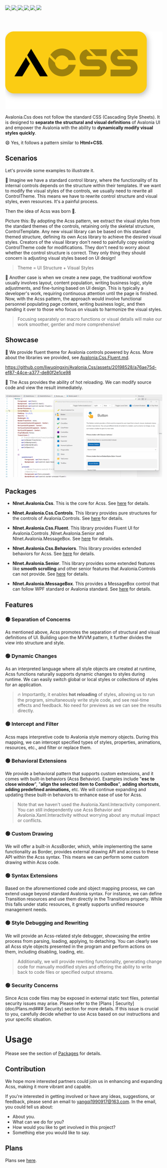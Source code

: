 <div align="left">
  <a href="https://github.com/microsoft/dotnet">
    <img src="https://img.shields.io/badge/-.NET-red">
  </a>
  <a href="https://avaloniaui.net/">
    <img src="https://img.shields.io/badge/Avalonia-8245A9">
  </a>
  <a href="https://dotnet.microsoft.com/zh-cn/languages/csharp">
    <img src="https://img.shields.io/badge/-C%23-yellow">
  </a>
  <a href="http://www.gnu.org/licenses/mit.en.html">
    <img src="https://img.shields.io/badge/License-MIT-green">
  </a>
  <a href="https://www.cnblogs.com/liwuqingxin/">
    <img src="https://img.shields.io/badge/Blog-NLNet-orange">
  </a>
  <a href="https://github.com/liwuqingxin">
    <img src="https://img.shields.io/badge/Github-Liwuqingxin-blue?logo=GitHub">
  </a>
</div>
<br/><br/><br/>

![acss-brand](img/brand.svg)

Avalonia.Css does not follow the standard CSS (Cascading Style Sheets). It is designed to **separate the structural and visual definitions** of Avalonia UI and empower the Avalonia with the ability to **dynamically modify visual styles quickly**. 

:smile: Yes, it follows a pattern similar to **Html+CSS**.

## Scenarios

Let's provide some examples to illustrate it.

🌰 Imagine we have a standard control library, where the functionality of its internal controls depends on the structure within their templates. If we want to modify the visual styles of the controls, we usually need to rewrite all ControlTheme. This means we have to rewrite control structure and visual styles, even resources. It's a painful process.

Then the idea of Acss was born :birthday:.

Picture this: By adopting the Acss pattern, we extract the visual styles from the standard themes of the controls, retaining only the skeletal structure, ControlTemplate. Any new visual library can be based on this standard themed structure, defining its own Acss library to achieve the desired visual styles. Creators of the visual library don't need to painfully copy existing ControlTheme code for modifications. They don't need to worry about whether the control structure is correct. They only thing they should concern is adjusting visual styles based on UI design!

> Theme = UI Structure + Visual Styles

🌰 Another case is when we create a new page, the traditional workflow usually involves layout, content population, writing business logic, style adjustments, and fine-tuning based on UI design. This is typically a developer's work, requiring continuous attention until the page is finished. Now, with the Acss pattern, the approach would involve functional personnel populating page content, writing business logic, and then handing it over to those who focus on visuals to harmonize the visual styles.

> Focusing separately on macro functions or visual details will make our work smoother, gentler and more comprehensive!

## Showcase

🌰 We provide fluent theme for Avalonia controls powered by Acss. More about the libraries we provided, see [Avalonia.Css.Fluent.md](doc/Nlnet.Avalonia.Css.Fluent/README.md).

https://github.com/liwuqingxin/Avalonia.Css/assets/20198528/a76ae75d-ef87-44ce-a377-de80f2e1ce98

🌰 The Acss provides the ability of hot reloading. We can modify source code and view the result immediately.

![acss](img/acss.gif)

## Packages

- **Nlnet.Avalonia.Css**. This is the core for Acss. See [here](doc/Nlnet.Avalonia.Css/README.md) for details.

- **Nlnet.Avalonia.Css.Controls**. This library provides pure structures for the controls of Avalonia.Controls. See [here](doc/Nlnet.Avalonia.Css.Controls/README.md) for details.

- **Nlnet.Avalonia.Css.Fluent**. This library provides Fluent UI for Avalonia.Controls ,Nlnet.Avalonia.Senior and Nlnet.Avalonia.MessageBox. See [here](doc/Nlnet.Avalonia.Css.Fluent/README.md) for details.

- **Nlnet.Avalonia.Css.Behaviors**. This library provides extended behaviors for Acss. See [here](doc/Nlnet.Avalonia.Css.Behaviors/README.md) for details.
- **Nlnet.Avalonia.Senior**. This library provides some extended features like **smooth scrolling** and other senior features that Avalonia.Controls can not provide. See [here](doc/Nlnet.Avalonia.Senior/README.md) for details.
- **Nlnet.Avalonia.MessageBox**. This provides a MessageBox control that can follow WPF standard or Avalonia standard. See [here](doc/Nlnet.Avalonia.MessageBox/README.md) for details.

## Features

### 🟢 Separation of Concerns

As mentioned above, Acss promotes the separation of structural and visual definitions of UI. Building upon the MVVM pattern, it further divides the view into structure and style.

### 🟢 Dynamic Changes

As an interpreted language where all style objects are created at runtime, Acss functions naturally supports dynamic changes to styles during runtime. We can easily switch global or local styles or collections of styles for an application.

> :fire: Importantly, it enables **hot reloading** of styles, allowing us to run the program, simultaneously write style code, and see real-time effects and feedback. No need for previews as we can see the results directly.

### 🟢 Intercept and Filter

Acss maps interpretive code to Avalonia style memory objects. During this mapping, we can intercept specified types of styles, properties, animations, resources, etc., and filter or replace them.

### 🟢 Behavioral Extensions

We provide a behavioral pattern that supports custom extensions, and it comes with built-in behaviors (Acss Behavior). Examples include "**esc to close window**", "**align the selected item to ComboBox**", **adding shortcuts,** **adding predefined animations,** etc. We will continue expanding and updating these built-in behaviors to enhance ease of use for Acss.

> Note that we haven't used the Avalonia.Xaml.Interactivity component. You can still independently use Acss Behavior and Avalonia.Xaml.Interactivity without worrying about any mutual impact or conflicts.

### 🟢 Custom Drawing

We will offer a built-in AcssBorder, which, while implementing the same functionality as Border, provides external drawing API and access to these API within the Acss syntax. This means we can perform some custom drawing within Acss code.

### 🟢 Syntax Extensions

Based on the aforementioned code and object mapping process, we can extend usage beyond standard Avalonia syntax. For instance, we can define Transition resources and use them directly in the Transitions property. While this falls under static resources, it greatly supports unified resource management needs.

### 🟢 Style Debugging and Rewriting

We will provide an Acss-related style debugger, showcasing the entire process from parsing, loading, applying, to detaching. You can clearly see all Acss style objects presented in the program and perform actions on them, including disabling, loading, etc.

> Additionally, we will provide rewriting functionality, generating change code for manually modified styles and offering the ability to write back to code files or specified output streams.

### 🟢 Security Concerns

Since Acss code files may be exposed in external static text files, potential security issues may arise. Please refer to the [Plans | Security](doc/Plans.md### Security) section for more details. If this issue is crucial to you, carefully decide whether to use Acss based on our instructions and your specific situation.

# Usage

Please see the section of [Packages](##Packages) for details.

## Contribution

We hope more interested partners could join us in enhancing and expanding Acss, making it more vibrant and capable.

If you're interested in getting involved or have any ideas, suggestions, or feedback, please send an email to yangqi1990917@163.com. In the email, you could tell us about:

- About you.
- What can we do for you?
- How would you like to get involved in this project?
- Something else you would like to say.

## Plans

Plans see [here](doc/Plans.md).
